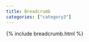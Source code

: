 ```yaml
---
title: Breadcrumb
categories: ["category3"]
---
```

<!--v1.2.121 pages/includes/alert.md-->

{% include breadcrumb.html %}
